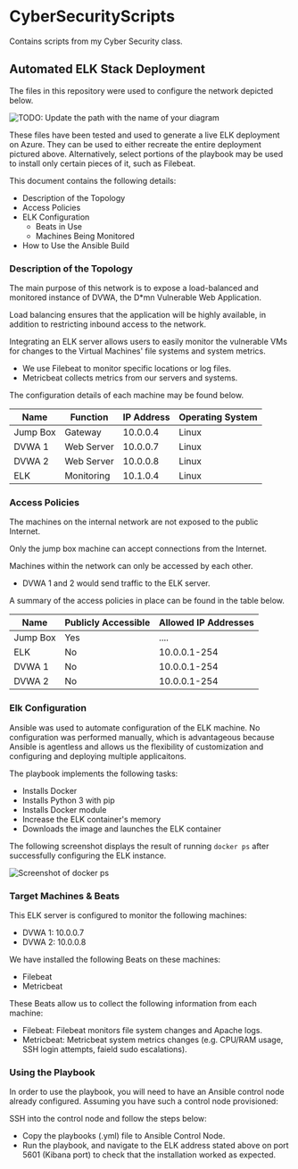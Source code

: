 # CyberSecurityScripts
Contains scripts from my Cyber Security class.

## Automated ELK Stack Deployment

The files in this repository were used to configure the network depicted below.

![TODO: Update the path with the name of your diagram](Images/diagram_filename.png)

These files have been tested and used to generate a live ELK deployment on Azure. They can be used to either recreate the entire deployment pictured above. Alternatively, select portions of the playbook may be used to install only certain pieces of it, such as Filebeat.

This document contains the following details:
- Description of the Topology
- Access Policies
- ELK Configuration
  - Beats in Use
  - Machines Being Monitored
- How to Use the Ansible Build


### Description of the Topology

The main purpose of this network is to expose a load-balanced and monitored instance of DVWA, the D*mn Vulnerable Web Application.

Load balancing ensures that the application will be highly available, in addition to restricting inbound access to the network.

Integrating an ELK server allows users to easily monitor the vulnerable VMs for changes to the Virtual Machines' file systems and system metrics.
- We use Filebeat to monitor specific locations or log files. 
- Metricbeat collects metrics from our servers and systems.

The configuration details of each machine may be found below.

| Name     | Function   | IP Address | Operating System |
|----------|------------|------------|------------------|
| Jump Box | Gateway    | 10.0.0.4   | Linux            |
| DVWA 1   | Web Server | 10.0.0.7   | Linux            |
| DVWA 2   | Web Server | 10.0.0.8   | Linux            |
| ELK      | Monitoring | 10.1.0.4   | Linux            |

### Access Policies

The machines on the internal network are not exposed to the public Internet. 

Only the jump box machine can accept connections from the Internet.

Machines within the network can only be accessed by each other.
- DVWA 1 and 2 would send traffic to the ELK server.

A summary of the access policies in place can be found in the table below.

| Name     | Publicly Accessible | Allowed IP Addresses |
|----------|---------------------|----------------------|
| Jump Box | Yes                 | ....                 |
| ELK      | No                  | 10.0.0.1-254         |
| DVWA 1   | No                  | 10.0.0.1-254         |
| DVWA 2   | No                  | 10.0.0.1-254         |

### Elk Configuration

Ansible was used to automate configuration of the ELK machine. No configuration was performed manually, which is advantageous because Ansible is agentless and allows us the flexibility of customization and configuring and deploying multiple applicaitons.

The playbook implements the following tasks:
- Installs Docker
- Installs Python 3 with pip
- Installs Docker module
- Increase the ELK container's memory
- Downloads the image and launches the ELK container

The following screenshot displays the result of running `docker ps` after successfully configuring the ELK instance.

![Screenshot of docker ps](https://github.com/geannag/CyberSecurityScripts/main/Images/elk_docker.PNG)

### Target Machines & Beats
This ELK server is configured to monitor the following machines:
- DVWA 1: 10.0.0.7
- DVWA 2: 10.0.0.8

We have installed the following Beats on these machines:
- Filebeat
- Metricbeat

These Beats allow us to collect the following information from each machine:
- Filebeat: Filebeat monitors file system changes and Apache logs.
- Metricbeat: Metricbeat system metrics changes (e.g. CPU/RAM usage, SSH login attempts, faield sudo escalations).

### Using the Playbook
In order to use the playbook, you will need to have an Ansible control node already configured. Assuming you have such a control node provisioned: 

SSH into the control node and follow the steps below:
- Copy the playbooks (.yml) file to Ansible Control Node.
- Run the playbook, and navigate to the ELK address stated above on port 5601 (Kibana port) to check that the installation worked as expected.
